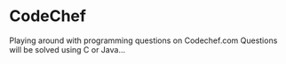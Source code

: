 # CodeChef

Playing around with programming questions on Codechef.com
Questions will be solved using C or Java...
